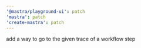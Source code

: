 ```yaml
---
'@mastra/playground-ui': patch
'mastra': patch
'create-mastra': patch
---
```


add a way to go to the given trace of a workflow step
